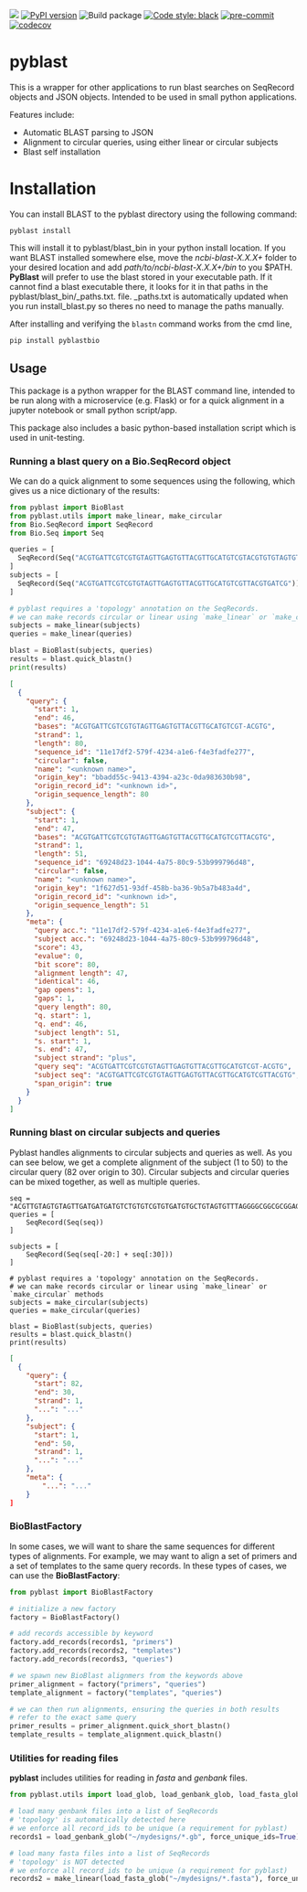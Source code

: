![](https://github.com/jvrana/pyblast/workflows/Python%package/badge.svg)
[![PyPI version](https://badge.fury.io/py/pyblastbio.svg)](https://badge.fury.io/py/pyblastbio)
![Build package](https://github.com/jvrana/pyblast2/workflows/Build%20package/badge.svg)
[![Code style: black](https://img.shields.io/badge/code%20style-black-000000.svg)](https://github.com/psf/black)
[![pre-commit](https://img.shields.io/badge/pre--commit-enabled-brightgreen?logo=pre-commit&logoColor=white)](https://github.com/pre-commit/pre-commit)
[![codecov](https://codecov.io/gh/jvrana/pyblast2/branch/master/graph/badge.svg)](https://codecov.io/gh/jvrana/pyblast2)



# pyblast

This is a wrapper for other applications to run blast searches on SeqRecord objects and JSON objects. Intended to
be used in small python applications.

Features include:
* Automatic BLAST parsing to JSON
* Alignment to circular queries, using either linear or circular subjects
* Blast self installation

# Installation

You can install BLAST to the pyblast directory using the following command:

```
pyblast install
```

This will install it to pyblast/blast_bin in your python install location. If you want BLAST installed somewhere else, move the *ncbi-blast-X.X.X+* folder
to your desired location and add *path/to/ncbi-blast-X.X.X+/bin* to you $PATH. **PyBlast** will prefer to use the blast stored
in your executable path. If it cannot find a blast executable there, it looks for it in that paths in the pyblast/blast_bin/_paths.txt.
file. _paths.txt is automatically updated when you run install_blast.py so theres no need to manage the paths manually.

After installing and verifying the `blastn` command works from the cmd line,

```
pip install pyblastbio
```

## Usage

This package is a python wrapper for the BLAST command line, intended to be run along with a microservice (e.g. Flask) or for a quick alignment in a jupyter notebook or small python script/app.

This package also includes a basic python-based installation script which is used in unit-testing.

### Running a blast query on a Bio.SeqRecord object

We can do a quick alignment to some sequences using the following, which gives us a nice dictionary of the results:

```python
from pyblast import BioBlast
from pyblast.utils import make_linear, make_circular
from Bio.SeqRecord import SeqRecord
from Bio.Seq import Seq

queries = [
  SeqRecord(Seq("ACGTGATTCGTCGTGTAGTTGAGTGTTACGTTGCATGTCGTACGTGTGTAGTGTCGTGTAGTGCTGATGCTACGTGATCG"))
]
subjects = [
  SeqRecord(Seq("ACGTGATTCGTCGTGTAGTTGAGTGTTACGTTGCATGTCGTTACGTGATCG"))
]

# pyblast requires a 'topology' annotation on the SeqRecords.
# we can make records circular or linear using `make_linear` or `make_circular` methods
subjects = make_linear(subjects)
queries = make_linear(queries)

blast = BioBlast(subjects, queries)
results = blast.quick_blastn()
print(results)
```

```json
[
  {
    "query": {
      "start": 1,
      "end": 46,
      "bases": "ACGTGATTCGTCGTGTAGTTGAGTGTTACGTTGCATGTCGT-ACGTG",
      "strand": 1,
      "length": 80,
      "sequence_id": "11e17df2-579f-4234-a1e6-f4e3fadfe277",
      "circular": false,
      "name": "<unknown name>",
      "origin_key": "bbadd55c-9413-4394-a23c-0da983630b98",
      "origin_record_id": "<unknown id>",
      "origin_sequence_length": 80
    },
    "subject": {
      "start": 1,
      "end": 47,
      "bases": "ACGTGATTCGTCGTGTAGTTGAGTGTTACGTTGCATGTCGTTACGTG",
      "strand": 1,
      "length": 51,
      "sequence_id": "69248d23-1044-4a75-80c9-53b999796d48",
      "circular": false,
      "name": "<unknown name>",
      "origin_key": "1f627d51-93df-458b-ba36-9b5a7b483a4d",
      "origin_record_id": "<unknown id>",
      "origin_sequence_length": 51
    },
    "meta": {
      "query acc.": "11e17df2-579f-4234-a1e6-f4e3fadfe277",
      "subject acc.": "69248d23-1044-4a75-80c9-53b999796d48",
      "score": 43,
      "evalue": 0,
      "bit score": 80,
      "alignment length": 47,
      "identical": 46,
      "gap opens": 1,
      "gaps": 1,
      "query length": 80,
      "q. start": 1,
      "q. end": 46,
      "subject length": 51,
      "s. start": 1,
      "s. end": 47,
      "subject strand": "plus",
      "query seq": "ACGTGATTCGTCGTGTAGTTGAGTGTTACGTTGCATGTCGT-ACGTG",
      "subject seq": "ACGTGATTCGTCGTGTAGTTGAGTGTTACGTTGCATGTCGTTACGTG",
      "span_origin": true
    }
  }
]
```

### Running blast on circular subjects and queries

Pyblast handles alignments to circular subjects and queries as well. As you can see below, we get a complete alignment of the subject (1 to 50) to the circular query (82 over origin to 30). Circular subjects and circular queries can be mixed together, as well as multiple queries.

```
seq = "ACGTTGTAGTGTAGTTGATGATGATGTCTGTGTCGTGTGATGTGCTGTAGTGTTTAGGGGCGGCGCGGAGTATGCTG"
queries = [
	SeqRecord(Seq(seq))
]

subjects = [
	SeqRecord(Seq(seq[-20:] + seq[:30]))
]

# pyblast requires a 'topology' annotation on the SeqRecords.
# we can make records circular or linear using `make_linear` or `make_circular` methods
subjects = make_circular(subjects)
queries = make_circular(queries)

blast = BioBlast(subjects, queries)
results = blast.quick_blastn()
print(results)
```

```json
[
  {
    "query": {
      "start": 82,
      "end": 30,
      "strand": 1,
      "...": "..."
    },
    "subject": {
      "start": 1,
      "end": 50,
      "strand": 1,
      "...": "..."
    },
    "meta": {
    	"...": "..."
    }
]
```

### BioBlastFactory

In some cases, we will want to share the same sequences for different types of alignments. For example, we may want to align a set of primers and a set of templates to the same query records. In these types of cases, we can use the **BioBlastFactory**:

```python
from pyblast import BioBlastFactory

# initialize a new factory
factory = BioBlastFactory()

# add records accessible by keyword
factory.add_records(records1, "primers")
factory.add_records(records2, "templates")
factory.add_records(records3, "queries")

# we spawn new BioBlast alignmers from the keywords above
primer_alignment = factory("primers", "queries")
template_alignment = factory("templates", "queries")

# we can then run alignments, ensuring the queries in both results
# refer to the exact same query
primer_results = primer_alignment.quick_short_blastn()
template_results = template_alignment.quick_blastn()
```

### Utilities for reading files

**pyblast** includes utilities for reading in *fasta* and *genbank* files.

```python
from pyblast.utils import load_glob, load_genbank_glob, load_fasta_glob

# load many genbank files into a list of SeqRecords
# 'topology' is automatically detected here
# we enforce all record_ids to be unique (a requirement for pyblast)
records1 = load_genbank_glob("~/mydesigns/*.gb", force_unique_ids=True)

# load many fasta files into a list of SeqRecords
# 'topology' is NOT detected
# we enforce all record_ids to be unique (a requirement for pyblast)
records2 = make_linear(load_fasta_glob("~/mydesigns/*.fasta"), force_unique_ids=True)

```
